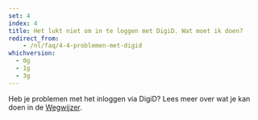 ```yaml
---
set: 4
index: 4
title: Het lukt niet om in te loggen met DigiD. Wat moet ik doen?
redirect_from:
    - /nl/faq/4-4-problemen-met-digid
whichversion:
  - 0g
  - 1g
  - 3g
---
```

Heb je problemen met het inloggen via DigiD? Lees meer over wat je kan doen in de [Wegwijzer](/nl/wegwijzer#digid).

